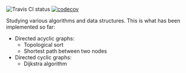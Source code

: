 ![Travis CI status](https://travis-ci.org/vitalyisaev2/ads-go.svg)
[![codecov](https://codecov.io/gh/vitalyisaev2/ads-go/branch/master/graph/badge.svg)](https://codecov.io/gh/vitalyisaev2/ads-go)

Studying various algorithms and data structures. This is what has been implemented so far:

- Directed acyclic graphs:
  - Topological sort
  - Shortest path between two nodes
- Directed cyclic graphs:
  - Dijkstra algorithm